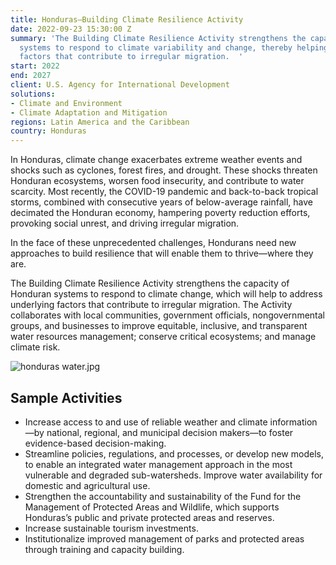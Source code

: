```yaml
---
title: Honduras—Building Climate Resilience Activity
date: 2022-09-23 15:30:00 Z
summary: 'The Building Climate Resilience Activity strengthens the capacity of Honduran
  systems to respond to climate variability and change, thereby helping address underlying
  factors that contribute to irregular migration.  '
start: 2022
end: 2027
client: U.S. Agency for International Development
solutions:
- Climate and Environment
- Climate Adaptation and Mitigation
regions: Latin America and the Caribbean
country: Honduras
---
```


In Honduras, climate change exacerbates extreme weather events and shocks such as cyclones, forest fires, and drought. These shocks threaten Honduran ecosystems, worsen food insecurity, and contribute to water scarcity. Most recently, the COVID-19 pandemic and back-to-back tropical storms, combined with consecutive years of below-average rainfall, have decimated the Honduran economy, hampering poverty reduction efforts, provoking social unrest, and driving irregular migration.

In the face of these unprecedented challenges, Hondurans need new approaches to build resilience that will enable them to thrive—where they are.

The Building Climate Resilience Activity strengthens the capacity of Honduran systems to respond to climate change, which will help to address underlying factors that contribute to irregular migration. The Activity collaborates with local communities, government officials, nongovernmental groups, and businesses to improve equitable, inclusive, and transparent water resources management; conserve critical ecosystems; and manage climate risk.

![honduras water.jpg](/uploads/honduras%20water.jpg)
  
## Sample Activities 

* Increase access to and use of reliable weather and climate information—by national, regional, and municipal decision makers—to foster evidence-based decision-making.
* Streamline policies, regulations, and processes, or develop new models, to enable an integrated water management approach in the most vulnerable and degraded sub-watersheds. Improve water availability for domestic and agricultural use.
* Strengthen the accountability and sustainability of the Fund for the Management of Protected Areas and Wildlife, which supports Honduras’s public and private protected areas and reserves. 
* Increase sustainable tourism investments.
* Institutionalize improved management of parks and protected areas through training and capacity building.